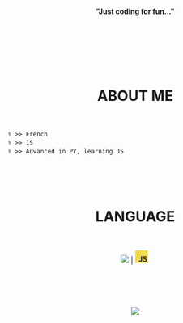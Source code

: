 <h4 align="center"><b>"Just coding for fun..."</b></h4>

<br />
<br />
<br />
<br />
<br />

<h1 align="center">ABOUT ME</h1>

<br />

```diff
⚕️ >> French
⚕️ >> 15
⚕️ >> Advanced in PY, learning JS
```
<br />
<br />
<br />

<h1 align="center">LANGUAGE</h1>

<br />

<p align="center">
  <code><img height="25" src="https://upload.wikimedia.org/wikipedia/commons/thumb/c/c3/Python-logo-notext.svg/1024px-Python-logo-notext.svg.png"></code>&nbsp;|
  <code><img height="25" src="https://raw.githubusercontent.com/github/explore/80688e429a7d4ef2fca1e82350fe8e3517d3494d/topics/javascript/javascript.png"></code>&nbsp;
</p>

<br />
<br />
<br />

<h4 align="center"><img src="https://github-readme-stats.vercel.app/api?username=punch-hax&show_icons=true&include_all_commits=true&count_private=true&theme=blueberry">
